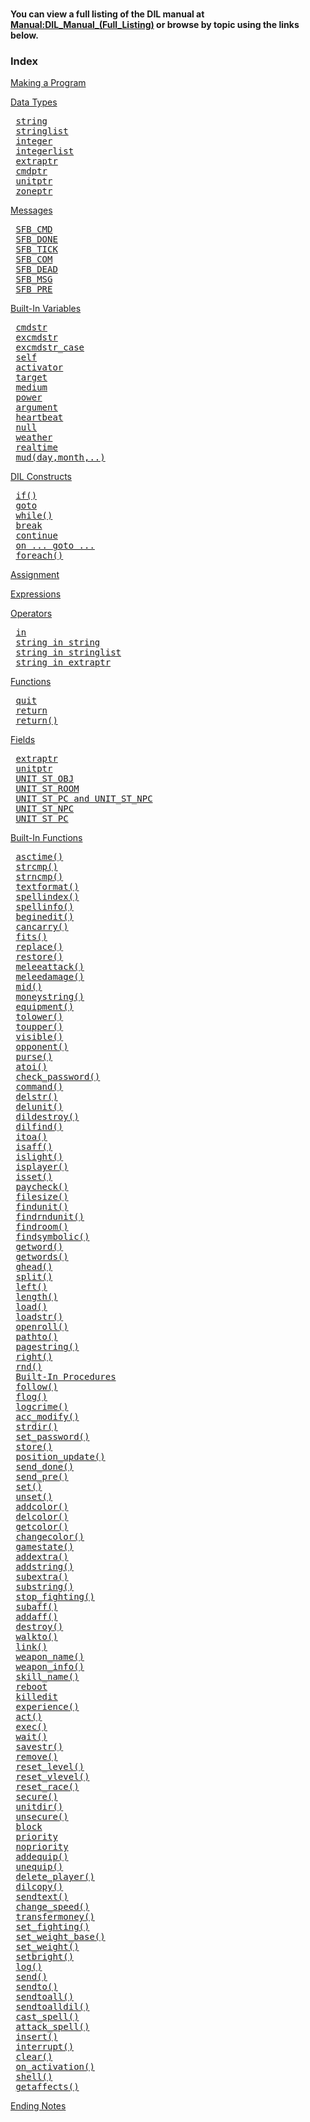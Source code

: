 <div class="mw-parser-output"><p><br />
<b>You can view a full listing of the DIL manual at <a href="./Manual:DIL-Manual-(Full-Listing)" title="Manual:DIL Manual (Full Listing)">Manual:DIL_Manual_(Full_Listing)</a> or browse by topic using the links below.</b>
</p>
<h3><span class="mw-headline" id="Index">Index</span></h3>
<p><a href="./Manual:DIL-Manual-Making-a-Program" title="Manual:DIL Manual/Making a Program">Making a Program</a>
</p><p><a href="./Manual:DIL-Manual-Data-Types" title="Manual:DIL Manual/Data Types">Data Types</a>
</p>
<pre> <a href="./Manual:DIL-Manual-string" title="Manual:DIL Manual/string">string</a>
 <a href="./Manual:DIL-Manual-stringlist" title="Manual:DIL Manual/stringlist">stringlist</a>
 <a href="./Manual:DIL-Manual-integer" title="Manual:DIL Manual/integer">integer</a>
 <a href="./Manual:DIL-Manual-integerlist" title="Manual:DIL Manual/integerlist">integerlist</a>
 <a href="./Manual:DIL-Manual-extraptr" title="Manual:DIL Manual/extraptr">extraptr</a>
 <a href="./Manual:DIL-Manual-cmdptr" title="Manual:DIL Manual/cmdptr">cmdptr</a>
 <a href="./Manual:DIL-Manual-unitptr" title="Manual:DIL Manual/unitptr">unitptr</a>
 <a href="./Manual:DIL-Manual-zoneptr" title="Manual:DIL Manual/zoneptr">zoneptr</a>
</pre>
<p><a href="./Manual:DIL-Manual-Messages" title="Manual:DIL Manual/Messages">Messages</a>
</p>
<pre> <a href="./Manual:DIL-Manual-SFB-CMD" title="Manual:DIL Manual/SFB CMD">SFB_CMD</a>
 <a href="./Manual:DIL-Manual-SFB-DONE" title="Manual:DIL Manual/SFB DONE">SFB_DONE</a>
 <a href="./Manual:DIL-Manual-SFB-TICK" title="Manual:DIL Manual/SFB TICK">SFB_TICK</a>
 <a href="./Manual:DIL-Manual-SFB-COM" title="Manual:DIL Manual/SFB COM">SFB_COM</a>
 <a href="./Manual:DIL-Manual-SFB-DEAD" title="Manual:DIL Manual/SFB DEAD">SFB_DEAD</a>
 <a href="./Manual:DIL-Manual-SFB-MSG" title="Manual:DIL Manual/SFB MSG">SFB_MSG</a>
 <a href="./Manual:DIL-Manual-SFB-PRE" title="Manual:DIL Manual/SFB PRE">SFB_PRE</a>
</pre>
<p><a href="./Manual:DIL-Manual-Built-In-Variables" title="Manual:DIL Manual/Built-In Variables">Built-In Variables</a>
</p>
<pre> <a href="./Manual:DIL-Manual-cmdstr" title="Manual:DIL Manual/cmdstr">cmdstr</a>
 <a href="./Manual:DIL-Manual-excmdstr" title="Manual:DIL Manual/excmdstr">excmdstr</a>
 <a href="./Manual:DIL-Manual-excmdstr-case" title="Manual:DIL Manual/excmdstr case">excmdstr_case</a>
 <a href="./Manual:DIL-Manual-self" title="Manual:DIL Manual/self">self</a>
 <a href="./Manual:DIL-Manual-activator" title="Manual:DIL Manual/activator">activator</a>
 <a href="./Manual:DIL-Manual-target" title="Manual:DIL Manual/target">target</a>
 <a href="./Manual:DIL-Manual-medium" title="Manual:DIL Manual/medium">medium</a>
 <a href="./Manual:DIL-Manual-power" title="Manual:DIL Manual/power">power</a>
 <a href="./Manual:DIL-Manual-argument" title="Manual:DIL Manual/argument">argument</a>
 <a href="./Manual:DIL-Manual-heartbeat" title="Manual:DIL Manual/heartbeat">heartbeat</a>
 <a href="./Manual:DIL-Manual-null" title="Manual:DIL Manual/null">null</a>
 <a href="./Manual:DIL-Manual-weather" title="Manual:DIL Manual/weather">weather</a>
 <a href="./Manual:DIL-Manual-realtime" title="Manual:DIL Manual/realtime">realtime</a>
 <a href="./Manual:DIL-Manual-mud(day,month,..)" title="Manual:DIL Manual/mud(day,month,..)">mud(day,month,..)</a>
</pre>
<p><a href="./Manual:DIL-Manual-DIL-Constructs" title="Manual:DIL Manual/DIL Constructs">DIL Constructs</a>
</p>
<pre> <a href="./Manual:DIL-Manual-if()" title="Manual:DIL Manual/if()">if()</a>
 <a href="./Manual:DIL-Manual-goto" title="Manual:DIL Manual/goto">goto</a>
 <a href="./Manual:DIL-Manual-while()" title="Manual:DIL Manual/while()">while()</a>
 <a href="./Manual:DIL-Manual-break" title="Manual:DIL Manual/break">break</a>
 <a href="./Manual:DIL-Manual-continue" title="Manual:DIL Manual/continue">continue</a>
 <a href="./Manual:DIL-Manual-on-...-goto-..." title="Manual:DIL Manual/on ... goto ...">on ... goto ...</a>
 <a href="./Manual:DIL-Manual-foreach()" title="Manual:DIL Manual/foreach()">foreach()</a>
</pre>
<p><a href="./Manual:DIL-Manual-Assignment" title="Manual:DIL Manual/Assignment">Assignment</a>
</p><p><a href="./Manual:DIL-Manual-Expressions" title="Manual:DIL Manual/Expressions">Expressions</a>
</p><p><a href="./Manual:DIL-Manual-Operators" title="Manual:DIL Manual/Operators">Operators</a>
</p>
<pre> <a href="./Manual:DIL-Manual-in" title="Manual:DIL Manual/in">in</a>
 <a href="./Manual:DIL-Manual-string-in-string" title="Manual:DIL Manual/string in string">string in string</a>
 <a href="./Manual:DIL-Manual-string-in-stringlist" title="Manual:DIL Manual/string in stringlist">string in stringlist</a>
 <a href="./Manual:DIL-Manual-string-in-extraptr" title="Manual:DIL Manual/string in extraptr">string in extraptr</a>
</pre>
<p><a href="./Manual:DIL-Manual-Functions" title="Manual:DIL Manual/Functions">Functions</a>
</p>
<pre> <a href="./Manual:DIL-Manual-quit" title="Manual:DIL Manual/quit">quit</a>
 <a href="./Manual:DIL-Manual-return" title="Manual:DIL Manual/return">return</a>
 <a href="./Manual:DIL-Manual-return()" title="Manual:DIL Manual/return()">return()</a>
</pre>
<p><a href="./Manual:DIL-Manual-Fields" title="Manual:DIL Manual/Fields">Fields</a>
</p>
<pre> <a href="./Manual:DIL-Manual-extraptr" title="Manual:DIL Manual/extraptr">extraptr</a>
 <a href="./Manual:DIL-Manual-unitptr" title="Manual:DIL Manual/unitptr">unitptr</a>
 <a href="./Manual:DIL-Manual-UNIT-ST-OBJ" title="Manual:DIL Manual/UNIT ST OBJ">UNIT_ST_OBJ</a>
 <a href="./Manual:DIL-Manual-UNIT-ST-ROOM" title="Manual:DIL Manual/UNIT ST ROOM">UNIT_ST_ROOM</a>
 <a href="./Manual:DIL-Manual-UNIT-ST-PC-and-UNIT-ST-NPC" title="Manual:DIL Manual/UNIT ST PC and UNIT ST NPC">UNIT_ST_PC and UNIT_ST_NPC</a>
 <a href="./Manual:DIL-Manual-UNIT-ST-NPC" title="Manual:DIL Manual/UNIT ST NPC">UNIT_ST_NPC</a>
 <a href="./Manual:DIL-Manual-UNIT-ST-PC" title="Manual:DIL Manual/UNIT ST PC">UNIT_ST_PC</a>
</pre>
<p><a href="./Manual:DIL-Manual-Built-In-Functions" title="Manual:DIL Manual/Built-In Functions">Built-In Functions</a>
</p>
<pre> <a href="./Manual:DIL-Manual-asctime()" title="Manual:DIL Manual/asctime()">asctime()</a>
 <a href="./Manual:DIL-Manual-strcmp()" title="Manual:DIL Manual/strcmp()">strcmp()</a>
 <a href="./Manual:DIL-Manual-strncmp()" title="Manual:DIL Manual/strncmp()">strncmp()</a>
 <a href="./Manual:DIL-Manual-textformat()" title="Manual:DIL Manual/textformat()">textformat()</a>
 <a href="./Manual:DIL-Manual-spellindex()" title="Manual:DIL Manual/spellindex()">spellindex()</a>
 <a href="./Manual:DIL-Manual-spellinfo()" title="Manual:DIL Manual/spellinfo()">spellinfo()</a>
 <a href="./Manual:DIL-Manual-beginedit()" title="Manual:DIL Manual/beginedit()">beginedit()</a>
 <a href="./Manual:DIL-Manual-cancarry()" title="Manual:DIL Manual/cancarry()">cancarry()</a>
 <a href="./Manual:DIL-Manual-fits()" title="Manual:DIL Manual/fits()">fits()</a>
 <a href="./Manual:DIL-Manual-replace()" title="Manual:DIL Manual/replace()">replace()</a>
 <a href="./Manual:DIL-Manual-restore()" title="Manual:DIL Manual/restore()">restore()</a>
 <a href="./Manual:DIL-Manual-meleeattack()" title="Manual:DIL Manual/meleeattack()">meleeattack()</a>
 <a href="./Manual:DIL-Manual-meleedamage()" title="Manual:DIL Manual/meleedamage()">meleedamage()</a>
 <a href="./Manual:DIL-Manual-mid()" title="Manual:DIL Manual/mid()">mid()</a>
 <a href="./Manual:DIL-Manual-moneystring()" title="Manual:DIL Manual/moneystring()">moneystring()</a>
 <a href="./Manual:DIL-Manual-equipment()" title="Manual:DIL Manual/equipment()">equipment()</a>
 <a href="./Manual:DIL-Manual-tolower()" title="Manual:DIL Manual/tolower()">tolower()</a>
 <a href="./Manual:DIL-Manual-toupper()" title="Manual:DIL Manual/toupper()">toupper()</a>
 <a href="./Manual:DIL-Manual-visible()" title="Manual:DIL Manual/visible()">visible()</a>
 <a href="./Manual:DIL-Manual-opponent()" title="Manual:DIL Manual/opponent()">opponent()</a>
 <a href="./Manual:DIL-Manual-purse()" title="Manual:DIL Manual/purse()">purse()</a>
 <a href="./Manual:DIL-Manual-atoi()" title="Manual:DIL Manual/atoi()">atoi()</a>
 <a href="./Manual:DIL-Manual-check-password()" title="Manual:DIL Manual/check password()">check_password()</a>
 <a href="./Manual:DIL-Manual-command()" title="Manual:DIL Manual/command()">command()</a>
 <a href="./Manual:DIL-Manual-delstr()" title="Manual:DIL Manual/delstr()">delstr()</a>
 <a href="./Manual:DIL-Manual-delunit()" title="Manual:DIL Manual/delunit()">delunit()</a>
 <a href="./Manual:DIL-Manual-dildestroy()" title="Manual:DIL Manual/dildestroy()">dildestroy()</a>
 <a href="./Manual:DIL-Manual-dilfind()" title="Manual:DIL Manual/dilfind()">dilfind()</a>
 <a href="./Manual:DIL-Manual-itoa()" title="Manual:DIL Manual/itoa()">itoa()</a>
 <a href="./Manual:DIL-Manual-isaff()" title="Manual:DIL Manual/isaff()">isaff()</a>
 <a href="./Manual:DIL-Manual-islight()" title="Manual:DIL Manual/islight()">islight()</a>
 <a href="./Manual:DIL-Manual-isplayer()" title="Manual:DIL Manual/isplayer()">isplayer()</a>
 <a href="./Manual:DIL-Manual-isset()" title="Manual:DIL Manual/isset()">isset()</a>
 <a href="./Manual:DIL-Manual-paycheck()" title="Manual:DIL Manual/paycheck()">paycheck()</a>
 <a href="./Manual:DIL-Manual-filesize()" title="Manual:DIL Manual/filesize()">filesize()</a>
 <a href="./Manual:DIL-Manual-findunit()" title="Manual:DIL Manual/findunit()">findunit()</a>
 <a href="./Manual:DIL-Manual-findrndunit()" title="Manual:DIL Manual/findrndunit()">findrndunit()</a>
 <a href="./Manual:DIL-Manual-findroom()" title="Manual:DIL Manual/findroom()">findroom()</a>
 <a href="./Manual:DIL-Manual-findsymbolic()" title="Manual:DIL Manual/findsymbolic()">findsymbolic()</a>
 <a href="./Manual:DIL-Manual-getword()" title="Manual:DIL Manual/getword()">getword()</a>
 <a href="./Manual:DIL-Manual-getwords()" title="Manual:DIL Manual/getwords()">getwords()</a>
 <a href="./Manual:DIL-Manual-ghead()" title="Manual:DIL Manual/ghead()">ghead()</a>
 <a href="./Manual:DIL-Manual-split()" title="Manual:DIL Manual/split()">split()</a>
 <a href="./Manual:DIL-Manual-left()" title="Manual:DIL Manual/left()">left()</a>
 <a href="./Manual:DIL-Manual-length()" title="Manual:DIL Manual/length()">length()</a>
 <a href="./Manual:DIL-Manual-load()" title="Manual:DIL Manual/load()">load()</a>
 <a href="./Manual:DIL-Manual-loadstr()" title="Manual:DIL Manual/loadstr()">loadstr()</a>
 <a href="./Manual:DIL-Manual-openroll()" title="Manual:DIL Manual/openroll()">openroll()</a>
 <a href="./Manual:DIL-Manual-pathto()" title="Manual:DIL Manual/pathto()">pathto()</a>
 <a href="./Manual:DIL-Manual-pagestring()" title="Manual:DIL Manual/pagestring()">pagestring()</a>
 <a href="./Manual:DIL-Manual-right()" title="Manual:DIL Manual/right()">right()</a>
 <a href="./Manual:DIL-Manual-rnd()" title="Manual:DIL Manual/rnd()">rnd()</a>
 <a href="./Manual:DIL-Manual-Built-In-Procedures" title="Manual:DIL Manual/Built-In Procedures">Built-In Procedures</a>
 <a href="./Manual:DIL-Manual-follow()" title="Manual:DIL Manual/follow()">follow()</a>
 <a href="./Manual:DIL-Manual-flog()" title="Manual:DIL Manual/flog()">flog()</a>
 <a href="./Manual:DIL-Manual-logcrime()" title="Manual:DIL Manual/logcrime()">logcrime()</a>
 <a href="./Manual:DIL-Manual-acc-modify()" title="Manual:DIL Manual/acc modify()">acc_modify()</a>
 <a href="./Manual:DIL-Manual-strdir()" title="Manual:DIL Manual/strdir()">strdir()</a>
 <a href="./Manual:DIL-Manual-set-password()" title="Manual:DIL Manual/set password()">set_password()</a>
 <a href="./Manual:DIL-Manual-store()" title="Manual:DIL Manual/store()">store()</a>
 <a href="./Manual:DIL-Manual-position-update()" title="Manual:DIL Manual/position update()">position_update()</a>
 <a href="./Manual:DIL-Manual-send-done()" title="Manual:DIL Manual/send done()">send_done()</a>
 <a href="./Manual:DIL-Manual-send-pre()" title="Manual:DIL Manual/send pre()">send_pre()</a>
 <a href="./Manual:DIL-Manual-set()" title="Manual:DIL Manual/set()">set()</a>
 <a href="./Manual:DIL-Manual-unset()" title="Manual:DIL Manual/unset()">unset()</a>
 <a href="./Manual:DIL-Manual-addcolor()" title="Manual:DIL Manual/addcolor()">addcolor()</a>
 <a href="./Manual:DIL-Manual-delcolor()" title="Manual:DIL Manual/delcolor()">delcolor()</a>
 <a href="./Manual:DIL-Manual-getcolor()" title="Manual:DIL Manual/getcolor()">getcolor()</a>
 <a href="./Manual:DIL-Manual-changecolor()" title="Manual:DIL Manual/changecolor()">changecolor()</a>
 <a href="./Manual:DIL-Manual-gamestate()" title="Manual:DIL Manual/gamestate()">gamestate()</a>
 <a href="./Manual:DIL-Manual-addextra()" title="Manual:DIL Manual/addextra()">addextra()</a>
 <a href="./Manual:DIL-Manual-addstring()" title="Manual:DIL Manual/addstring()">addstring()</a>
 <a href="./Manual:DIL-Manual-subextra()" title="Manual:DIL Manual/subextra()">subextra()</a>
 <a href="./Manual:DIL-Manual-substring()" title="Manual:DIL Manual/substring()">substring()</a>
 <a href="./Manual:DIL-Manual-stop-fighting()" title="Manual:DIL Manual/stop fighting()">stop_fighting()</a>
 <a href="./Manual:DIL-Manual-subaff()" title="Manual:DIL Manual/subaff()">subaff()</a>
 <a href="./Manual:DIL-Manual-addaff()" title="Manual:DIL Manual/addaff()">addaff()</a>
 <a href="./Manual:DIL-Manual-destroy()" title="Manual:DIL Manual/destroy()">destroy()</a>
 <a href="./Manual:DIL-Manual-walkto()" title="Manual:DIL Manual/walkto()">walkto()</a>
 <a href="./Manual:DIL-Manual-link()" title="Manual:DIL Manual/link()">link()</a>
 <a href="./Manual:DIL-Manual-weapon-name()" title="Manual:DIL Manual/weapon name()">weapon_name()</a>
 <a href="./Manual:DIL-Manual-weapon-info()" title="Manual:DIL Manual/weapon info()">weapon_info()</a>
 <a href="./Manual:DIL-Manual-skill-name()" title="Manual:DIL Manual/skill name()">skill_name()</a>
 <a href="./Manual:DIL-Manual-reboot" title="Manual:DIL Manual/reboot">reboot</a>
 <a href="./Manual:DIL-Manual-killedit" title="Manual:DIL Manual/killedit">killedit</a>
 <a href="./Manual:DIL-Manual-experience()" title="Manual:DIL Manual/experience()">experience()</a>
 <a href="./Manual:DIL-Manual-act()" title="Manual:DIL Manual/act()">act()</a>
 <a href="./Manual:DIL-Manual-exec()" title="Manual:DIL Manual/exec()">exec()</a>
 <a href="./Manual:DIL-Manual-wait()" title="Manual:DIL Manual/wait()">wait()</a>
 <a href="./Manual:DIL-Manual-savestr()" title="Manual:DIL Manual/savestr()">savestr()</a>
 <a href="./Manual:DIL-Manual-remove()" title="Manual:DIL Manual/remove()">remove()</a>
 <a href="./Manual:DIL-Manual-reset-level()" title="Manual:DIL Manual/reset level()">reset_level()</a>
 <a href="./Manual:DIL-Manual-reset-vlevel()" title="Manual:DIL Manual/reset vlevel()">reset_vlevel()</a>
 <a href="./Manual:DIL-Manual-reset-race()" title="Manual:DIL Manual/reset race()">reset_race()</a>
 <a href="./Manual:DIL-Manual-secure()" title="Manual:DIL Manual/secure()">secure()</a>
 <a href="./Manual:DIL-Manual-unitdir()" title="Manual:DIL Manual/unitdir()">unitdir()</a>
 <a href="./Manual:DIL-Manual-unsecure()" title="Manual:DIL Manual/unsecure()">unsecure()</a>
 <a href="./Manual:DIL-Manual-block" title="Manual:DIL Manual/block">block</a>
 <a href="./Manual:DIL-Manual-priority" title="Manual:DIL Manual/priority">priority</a>
 <a href="./Manual:DIL-Manual-nopriority" title="Manual:DIL Manual/nopriority">nopriority</a>
 <a href="./Manual:DIL-Manual-addequip()" title="Manual:DIL Manual/addequip()">addequip()</a>
 <a href="./Manual:DIL-Manual-unequip()" title="Manual:DIL Manual/unequip()">unequip()</a>
 <a href="./Manual:DIL-Manual-delete-player()" title="Manual:DIL Manual/delete player()">delete_player()</a>
 <a href="./Manual:DIL-Manual-dilcopy()" title="Manual:DIL Manual/dilcopy()">dilcopy()</a>
 <a href="./Manual:DIL-Manual-sendtext()" title="Manual:DIL Manual/sendtext()">sendtext()</a>
 <a href="./Manual:DIL-Manual-change-speed()" title="Manual:DIL Manual/change speed()">change_speed()</a>
 <a href="./Manual:DIL-Manual-transfermoney()" title="Manual:DIL Manual/transfermoney()">transfermoney()</a>
 <a href="./Manual:DIL-Manual-set-fighting()" title="Manual:DIL Manual/set fighting()">set_fighting()</a>
 <a href="./Manual:DIL-Manual-set-weight-base" title="Manual:DIL Manual/set weight base">set_weight_base()</a>
 <a href="./Manual:DIL-Manual-set-weight" title="Manual:DIL Manual/set weight">set_weight()</a>
 <a href="./Manual:DIL-Manual-setbright()" title="Manual:DIL Manual/setbright()">setbright()</a>
 <a href="./Manual:DIL-Manual-log()" title="Manual:DIL Manual/log()">log()</a>
 <a href="./Manual:DIL-Manual-send()" title="Manual:DIL Manual/send()">send()</a>
 <a href="./Manual:DIL-Manual-sendto()" title="Manual:DIL Manual/sendto()">sendto()</a>
 <a href="./Manual:DIL-Manual-sendtoall()" title="Manual:DIL Manual/sendtoall()">sendtoall()</a>
 <a href="./Manual:DIL-Manual-sendtoalldil()" title="Manual:DIL Manual/sendtoalldil()">sendtoalldil()</a>
 <a href="./Manual:DIL-Manual-cast-spell()" title="Manual:DIL Manual/cast spell()">cast_spell()</a>
 <a href="./Manual:DIL-Manual-attack-spell()" title="Manual:DIL Manual/attack spell()">attack_spell()</a>
 <a href="./Manual:DIL-Manual-insert()" title="Manual:DIL Manual/insert()">insert()</a>
 <a href="./Manual:DIL-Manual-interrupt()" title="Manual:DIL Manual/interrupt()">interrupt()</a>
 <a href="./Manual:DIL-Manual-clear()" title="Manual:DIL Manual/clear()">clear()</a>
 <a href="./Manual:DIL-Manual-on-activation()" title="Manual:DIL Manual/on activation()">on_activation()</a>
 <a href="./Manual:DIL-Manual-shell()" title="Manual:DIL Manual/shell()">shell()</a>
 <a href="./Manual:DIL-Manual-getaffects()" title="Manual:DIL Manual/getaffects()">getaffects()</a>
</pre>
<p><a href="./Manual:DIL-Manual-Ending-Notes" title="Manual:DIL Manual/Ending Notes">Ending Notes</a>
</p></div>